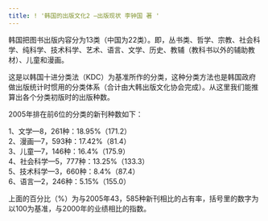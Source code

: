 ```yaml
---
title: ! '韩国的出版文化2 —出版现状 李钟国 著 '
---
```


<p>韩国把图书出版内容分为13类（中国为22类）。即，丛书类、哲学、宗教、社会科学、纯科学、技术科学、艺术、语言、文学、历史、教辅（教科书以外的辅助教材）、儿童和漫画。</p>



<p>    这是以韩国十进分类法（KDC）为基准所作的分类，这种分类方法也是韩国政府做出版统计时惯用的分类体系（合计由大韩出版文化协会完成）。从这里我们能推算出各个分类初版时的出版种数。</p>



<p>2005年排在前6位的分类的新刊种数如下：</p>



<p>1、文学—8，261种：18.95%（171.2）<br />2、漫画—7，593种：17.42%（81.4）<br />3、儿童—7，146种：16.4%（175.9）<br />4、社会科学—5，777种：13.25%（133.3）<br />5、技术科学—3，660种：8.4%（87.4）<br />6、语言—2，246种：5.15%（155.0）</p>



<p>    上面的百分比（%）为与2005年43，585种新刊相比的占有率，括号里的数字为以100为基准，与2000年的业绩相比的指数。</p>

